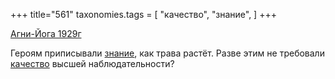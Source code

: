 +++
title="561"
taxonomies.tags = [
 "качество",
 "знание",
]
+++

[Агни-Йога 1929г](/agni/1929)

Героям приписывали [знание](/tags/знание), как трава растёт. Разве этим не требовали [качество](/tags/качество) высшей наблюдательности?